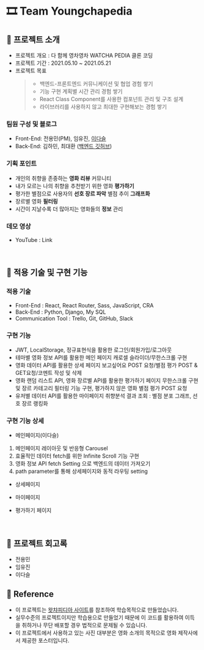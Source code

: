 # 🎞 Team Youngchapedia

## 🎁 프로젝트 소개

- 프로젝트 개요 : 다 함께 영차영차 WATCHA PEDIA 클론 코딩
- 프로젝트 기간 : 2021.05.10 ~ 2021.05.21
- 프로젝트 목표
  > - 백엔드-프론트엔드 커뮤니케이션 및 협업 경험 쌓기
  > - 기능 구현 계획별 시간 관리 경험 쌓기
  > - React Class Component를 사용한 컴포넌트 관리 및 구조 설계
  > - 라이브러리를 사용하지 않고 최대한 구현해보는 경험 쌓기

### 팀원 구성 및 블로그

- Front-End: 전용민(PM), 임유진, [이다슬](https://velog.io/@_seeul)
- Back-End: 김하민, 최대환 ([백엔드 깃허브](https://github.com/wecode-bootcamp-korea/20-1st-YOUNGCHAPEDIA-backend))

### 기획 포인트

- 개인의 취향을 존중하는 **영화 리뷰** 커뮤니티
- 내가 모르는 나의 취향을 추천받기 위한 영화 **평가하기**
- 평가한 별점으로 사용자의 **선호 장르 파악** 별점 추이 **그래프화**
- 장르별 영화 **필터링**
- 시간이 지날수록 더 많아지는 영화들의 **정보** 관리

### 데모 영상

- YouTube : Link

<br>

## 🎨 적용 기술 및 구현 기능

### 적용 기술

- Front-End : React, React Router, Sass, JavaScript, CRA
- Back-End : Python, Django, My SQL
- Communication Tool : Trello, Git, GitHub, Slack

### 구현 기능

- JWT, LocalStorage, 정규표현식을 활용한 로그인/회원가입/로그아웃
- 테마별 영화 정보 API를 활용한 메인 페이지 캐로셀 슬라이더/무한스크롤 구현
- 영화 데이터 API를 활용한 상세 페이지 보고싶어요 POST 요청/별점 평가 POST & GET요청/코멘트 작성 및 삭제
- 영화 랜덤 리스트 API, 영화 장르별 API를 활용한 평가하기 페이지 무한스크롤 구현 및 장르 카테고리 필터링 기능 구현, 평가하지 않은 영화 별점 평가 POST 요청
- 유저별 데이터 API를 활용한 마이페이지 취향분석 결과 조회 : 별점 분포 그래프, 선호 장르 랭킹화

### 구현 기능 상세

- 메인페이지(이다슬)

1. 메인페이지 레이아웃 및 반응형 Carousel
2. 효율적인 데이터 fetch를 위한 Infinite Scroll 기능 구현
3. 영화 정보 API fetch Setting 으로 백엔드의 데이터 가져오기
4. path parameter를 통해 상세페이지와 동적 라우팅 setting

- 상세페이지

- 마이페이지

- 평가하기 페이지

  <br>

## 📝 프로젝트 회고록

- 전용민
- 임유진
- 이다슬

## 📣 Reference

- 이 프로젝트는 [왓챠피디아 사이트](https://pedia.watcha.com/ko-KR)를 참조하여 학습목적으로 만들었습니다.
- 실무수준의 프로젝트이지만 학습용으로 만들었기 때문에 이 코드를 활용하여 이득을 취하거나 무단 배포할 경우 법적으로 문제될 수 있습니다.
- 이 프로젝트에서 사용하고 있는 사진 대부분은 영화 소개의 목적으로 영화 제작사에서 제공한 포스터입니다.
